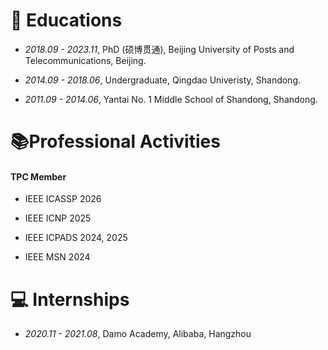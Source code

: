 # 📖 Educations

* *2018.09 - 2023.11*, PhD (硕博贯通), Beijing University of Posts and Telecommunications, Beijing.

* *2014.09 - 2018.06*, Undergraduate, Qingdao Univeristy, Shandong.

* *2011.09 - 2014.06*, Yantai No. 1 Middle School of Shandong, Shandong.

# 📚Professional Activities

#### TPC Member

* IEEE ICASSP 2026

* IEEE ICNP 2025

* IEEE ICPADS 2024, 2025

* IEEE MSN 2024

# 💻 Internships

* *2020.11 - 2021.08*, Damo Academy, Alibaba, Hangzhou

